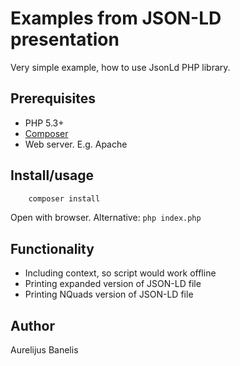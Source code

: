 Examples from JSON-LD presentation
==================================

Very simple example, how to use JsonLd PHP library.


Prerequisites
-------------

 * PHP 5.3+
 * [Composer](https://getcomposer.org/download/)
 * Web server. E.g. Apache


Install/usage
-------------

```bash
    composer install
```

Open with browser.
Alternative: `php index.php`


Functionality
-------------

* Including context, so script would work offline
* Printing expanded version of JSON-LD file
* Printing NQuads version of JSON-LD file

Author
------
Aurelijus Banelis
